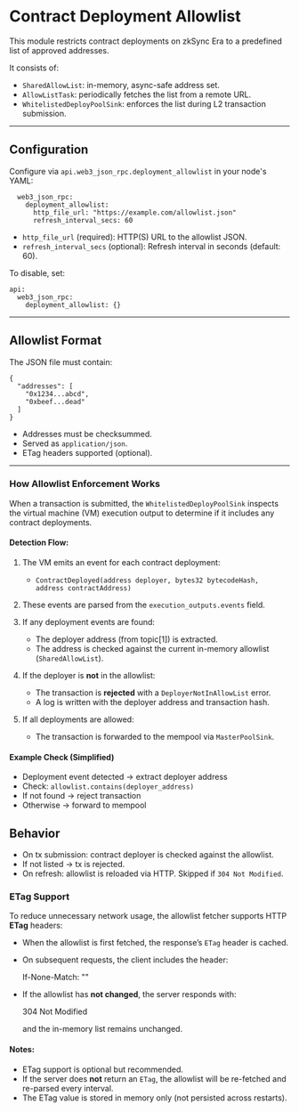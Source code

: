 # Contract Deployment Allowlist

This module restricts contract deployments on zkSync Era to a predefined list of approved addresses.

It consists of:

- `SharedAllowList`: in-memory, async-safe address set.
- `AllowListTask`: periodically fetches the list from a remote URL.
- `WhitelistedDeployPoolSink`: enforces the list during L2 transaction submission.

---

## Configuration

Configure via `api.web3_json_rpc.deployment_allowlist` in your node's YAML:

```api:
  web3_json_rpc:
    deployment_allowlist:
      http_file_url: "https://example.com/allowlist.json"
      refresh_interval_secs: 60
```

- `http_file_url` (required): HTTP(S) URL to the allowlist JSON.
- `refresh_interval_secs` (optional): Refresh interval in seconds (default: 60).

To disable, set:

```
api:
  web3_json_rpc:
    deployment_allowlist: {}
```

---

## Allowlist Format

The JSON file must contain:

```
{
  "addresses": [
    "0x1234...abcd",
    "0xbeef...dead"
  ]
}
```

- Addresses must be checksummed.
- Served as `application/json`.
- ETag headers supported (optional).

---

### How Allowlist Enforcement Works

When a transaction is submitted, the `WhitelistedDeployPoolSink` inspects the virtual machine (VM) execution output to
determine if it includes any contract deployments.

#### Detection Flow:

1. The VM emits an event for each contract deployment:

   - `ContractDeployed(address deployer, bytes32 bytecodeHash, address contractAddress)`

2. These events are parsed from the `execution_outputs.events` field.

3. If any deployment events are found:

   - The deployer address (from topic[1]) is extracted.
   - The address is checked against the current in-memory allowlist (`SharedAllowList`).

4. If the deployer is **not** in the allowlist:

   - The transaction is **rejected** with a `DeployerNotInAllowList` error.
   - A log is written with the deployer address and transaction hash.

5. If all deployments are allowed:
   - The transaction is forwarded to the mempool via `MasterPoolSink`.

#### Example Check (Simplified)

- Deployment event detected → extract deployer address
- Check: `allowlist.contains(deployer_address)`
- If not found → reject transaction
- Otherwise → forward to mempool

## Behavior

- On tx submission: contract deployer is checked against the allowlist.
- If not listed → tx is rejected.
- On refresh: allowlist is reloaded via HTTP. Skipped if `304 Not Modified`.

### ETag Support

To reduce unnecessary network usage, the allowlist fetcher supports HTTP **ETag** headers:

- When the allowlist is first fetched, the response’s `ETag` header is cached.
- On subsequent requests, the client includes the header:

  If-None-Match: "<etag-value>"

- If the allowlist has **not changed**, the server responds with:

  304 Not Modified

  and the in-memory list remains unchanged.

#### Notes:

- ETag support is optional but recommended.
- If the server does **not** return an `ETag`, the allowlist will be re-fetched and re-parsed every interval.
- The ETag value is stored in memory only (not persisted across restarts).
